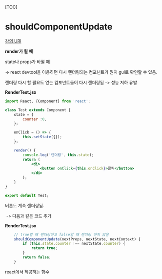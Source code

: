   [TOC]

# shouldComponentUpdate

[강의 URI](https://youtu.be/dFbdTkgaLNs?list=PLcqDmjxt30RtqbStQqk-eYMK8N-1SYIFn)



**render가 될 때**

state나 props가 바뀔 때



-> react devtool을 이용하면 다시 렌더링되는 컴포넌트가 뭔지 gui로 확인할 수 있음.



렌더링 다시 할 필요도 없는 컴포넌트들이 다시 렌더링됨 -> 성능 저하 유발



**RenderTest.jsx**

```jsx
import React, {Component} from 'react';

class Test extends Component {
    state = {
        counter :0,
    };

    onClick = () => {
        this.setState({});
    };

    render() {
        console.log('렌더링', this.state);
        return (
            <di>
                <button onClick={this.onClick}>클릭</button>
            </di>
        );
    }
}

export default Test;
```

버튼도 계속 렌더링됨. 

​	-> 다음과 같은 코드 추가



**RenderTest.jsx**

```jsx
    // true일 때 렌더링하고 false일 때 렌더링 하지 않음
    shouldComponentUpdate(nextProps, nextState, nextContext) {
        if (this.state.counter !== nextState.counter) {
            return true;
        }
        return false;
    }
```

react에서 제공하는 함수